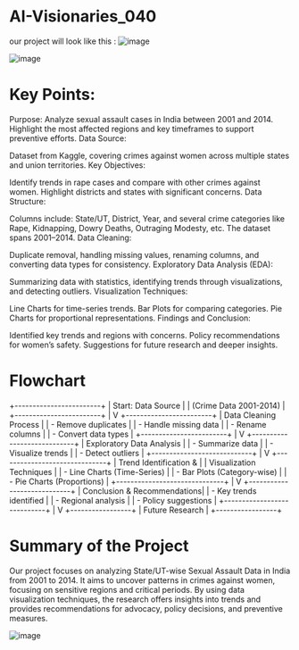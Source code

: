 # AI-Visionaries_040


our project will look like this : 
![image](https://github.com/user-attachments/assets/b636c914-5845-4f3b-af78-38a3743bc1f2)

![image](https://github.com/user-attachments/assets/90df64d9-6e76-4945-bf9b-54f60f804408)


# Key Points:
Purpose:
Analyze sexual assault cases in India between 2001 and 2014.
Highlight the most affected regions and key timeframes to support preventive efforts.
Data Source:

Dataset from Kaggle, covering crimes against women across multiple states and union territories.
Key Objectives:

Identify trends in rape cases and compare with other crimes against women.
Highlight districts and states with significant concerns.
Data Structure:

Columns include:
State/UT, District, Year, and several crime categories like Rape, Kidnapping, Dowry Deaths, Outraging Modesty, etc.
The dataset spans 2001–2014.
Data Cleaning:

Duplicate removal, handling missing values, renaming columns, and converting data types for consistency.
Exploratory Data Analysis (EDA):

Summarizing data with statistics, identifying trends through visualizations, and detecting outliers.
Visualization Techniques:

Line Charts for time-series trends.
Bar Plots for comparing categories.
Pie Charts for proportional representations.
Findings and Conclusion:

Identified key trends and regions with concerns.
Policy recommendations for women’s safety.
Suggestions for future research and deeper insights.


# Flowchart

   +------------------------+
   |   Start: Data Source    |
   | (Crime Data 2001-2014)  |
   +------------------------+
               |
               V
   +------------------------+
   | Data Cleaning Process   |
   |  - Remove duplicates    |
   |  - Handle missing data  |
   |  - Rename columns       |
   |  - Convert data types   |
   +------------------------+
               |
               V
   +----------------------------+
   | Exploratory Data Analysis   |
   |  - Summarize data           |
   |  - Visualize trends         |
   |  - Detect outliers          |
   +----------------------------+
               |
               V
   +------------------------------+
   | Trend Identification &        |
   | Visualization Techniques      |
   |  - Line Charts (Time-Series)  |
   |  - Bar Plots (Category-wise)  |
   |  - Pie Charts (Proportions)   |
   +------------------------------+
               |
               V
   +----------------------------+
   | Conclusion & Recommendations|
   |  - Key trends identified    |
   |  - Regional analysis        |
   |  - Policy suggestions       |
   +----------------------------+
               |
               V
       +-----------------+
       | Future Research |
       +-----------------+


# Summary of the Project

Our project focuses on analyzing State/UT-wise Sexual Assault Data in India from 2001 to 2014. It aims to uncover patterns in crimes against women, focusing on sensitive regions and critical periods. By using data visualization techniques, the research offers insights into trends and provides recommendations for advocacy, policy decisions, and preventive measures.

![image](https://github.com/user-attachments/assets/c1344281-0d2b-4a7d-b316-cb55031ed1ce)


